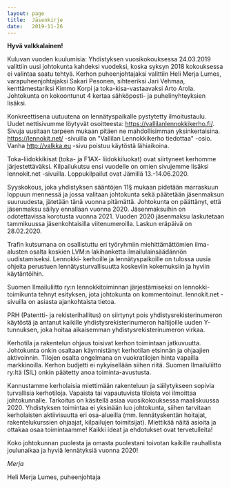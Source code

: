 ```yaml
---
layout: page
title:  Jäsenkirje
date:   2019-11-26
---
```


**Hyvä valkkalainen!**

Kuluvan vuoden kuulumisia:
Yhdistyksen vuosikokouksessa 24.03.2019 valittiin uusi johtokunta kahdeksi vuodeksi, koska syksyn 2018 kokouksessa ei valintaa saatu tehtyä. Kerhon puheenjohtajaksi valittiin Heli Merja Lumes, varapuheenjohtajaksi Sakari Pesonen, sihteeriksi Jari Vehmaa, kenttämestariksi Kimmo Korpi ja toka-kisa-vastaavaksi Arto Arola. Johtokunta on kokoontunut 4 kertaa sähköposti- ja puhelinyhteyksien lisäksi.

Konkreettisena uutuutena on lennätyspaikalle pystytetty ilmoitustaulu. Uudet nettisivumme löytyvät osoitteesta: <https://vallilanlennokkikerho.fi/>. Sivuja uusitaan tarpeen mukaan pitäen ne mahdollisimman yksinkertaisina. <https://lennokit.net/> -sivuilla on "Vallilan Lennokkikerho tiedottaa" -osio. Vanha <http://valkka.eu> -sivu poistuu käytöstä lähiaikoina.

Toka-liidokkikisat (toka- ja F1AX- liidokkiluokat) ovat siirtyneet kerhomme järjestettäväksi. Kilpailukutsu ensi vuodelle on omien sivujemme lisäksi lennokit.net -sivuilla. Loppukilpailut ovat Jämillä 13.-14.06.2020.

Syyskokous, joka yhdistyksen sääntöjen 11§ mukaan pidetään marraskuun
loppuun mennessä ja jossa valitaan johtokunta sekä päätetään jäsenmaksun
suuruudesta, jätetään tänä vuonna pitämättä. Johtokunta on päättänyt, että
jäsenmaksu säilyy ennallaan vuonna 2020. Jäsenmaksuihin on odotettavissa
korotusta vuonna 2021. Vuoden 2020 jäsenmaksu laskutetaan tammikuussa
jäsenkohtaisilla viitenumeroilla. Laskun eräpäivä on 28.02.2020.

Trafin kutsumana on osallistuttu eri työryhmiin miehittämättömien ilma-alusten
osalta koskien LVM:n lakihanketta ilmailulainsäädännön uudistamiseksi.
Lennokki-
kerhoille ja lennätyspaikoille on tulossa uusia ohjeita perustuen
lennätysturvallisuutta
koskeviin kokemuksiin ja hyviin käytäntöihin.

Suomen Ilmailuliitto ry:n lennokkitoiminnan järjestämiseksi on lennokki-
toimikunta tehnyt esityksen, jota johtokunta on kommentoinut. lennokit.net -
sivuilla
on asiasta ajankohtaista tietoa.

PRH (Patentti- ja rekisterihallitus) on siirtynyt pois yhdistysrekisterinumeron käytöstä ja antanut kaikille yhdistysrekisterinumeron haltijoille uuden Y-tunnuksen, joka hoitaa aikaisemman yhdistysrekisterinumeron virkaa.

Kerhotila ja rakentelun ohjaus toisivat kerhon toimintaan jatkuvuutta. Johtokunta onkin osaltaan käynnistänyt kerhotilan etsinnän ja ohjaajien aktivoinnin. Tilojen osalta ongelmana on vuokratilojen hinta vapailla markkinoilla. Kerhon budjetti ei nykyisellään siihen riitä. Suomen Ilmailuliitto ry:ltä (SIL) onkin päätetty anoa toiminta-avustusta.

Kannustamme kerholaisia miettimään rakenteluun ja säilytykseen sopivia turvallisia kerhotiloja. Vapaista tai vapautuvista tiloista voi ilmoittaa johtokunnalle. Tarkoitus on käsitellä asiaa vuosikokouksessa maaliskuussa 2020. Yhdistyksen toimintaa ei yksinään luo johtokunta, siihen tarvitaan kerholaisten aktiivisuutta eri osa-alueilla (mm. lennätyskentän hoitajat, rakentelukurssien ohjaajat, kilpailujen toimitsijat). Miettikää näitä asioita ja ottakaa osaa toimintaamme! Kaikki ideat ja ehdotukset ovat tervetulleita! 

Koko johtokunnan puolesta ja omasta puolestani toivotan kaikille rauhallista joulunaikaa ja hyviä lennätyksiä vuonna 2020!

*Merja*

Heli Merja Lumes,
puheenjohtaja